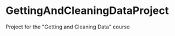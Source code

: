 GettingAndCleaningDataProject
=============================

Project for the "Getting and Cleaning Data" course
